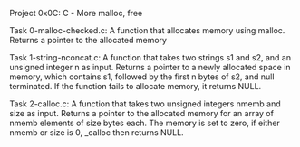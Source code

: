 Project 0x0C: C - More malloc, free

Task 0-malloc-checked.c: A function that allocates memory using malloc.
Returns a pointer to the allocated memory

Task 1-string-nconcat.c: A function that takes two strings s1 and s2, and an unsigned integer n as input.
Returns a pointer to a newly allocated space in memory, which contains s1, 
followed by the first n bytes of s2, and null terminated.
If the function fails to allocate memory, it returns NULL.

Task 2-calloc.c: A function that takes two unsigned integers nmemb and size as input.
Returns a pointer to the allocated memory for an array of nmemb elements of size bytes each.
The memory is set to zero, if either nmemb or size is 0, _calloc then returns NULL.
